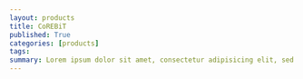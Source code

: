 ```yaml
---
layout: products
title: CoREBiT
published: True
categories: [products]
tags: 
summary: Lorem ipsum dolor sit amet, consectetur adipisicing elit, sed do eiusmod tempor incididunt ut labore et dolore magna liqua. Lorem something else.
---
```


